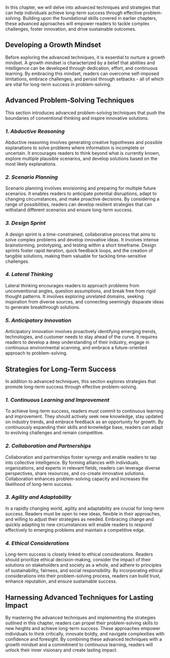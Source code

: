 
In this chapter, we will delve into advanced techniques and strategies that can help individuals achieve long-term success through effective problem-solving. Building upon the foundational skills covered in earlier chapters, these advanced approaches will empower readers to tackle complex challenges, foster innovation, and drive sustainable outcomes.

**Developing a Growth Mindset**
-------------------------------

Before exploring the advanced techniques, it is essential to nurture a growth mindset. A growth mindset is characterized by a belief that abilities and intelligence can be developed through dedication, effort, and continuous learning. By embracing this mindset, readers can overcome self-imposed limitations, embrace challenges, and persist through setbacks - all of which are vital for long-term success in problem-solving.

**Advanced Problem-Solving Techniques**
---------------------------------------

This section introduces advanced problem-solving techniques that push the boundaries of conventional thinking and inspire innovative solutions.

### *1. Abductive Reasoning*

Abductive reasoning involves generating creative hypotheses and possible explanations to solve problems where information is incomplete or uncertain. It encourages readers to think beyond what is currently known, explore multiple plausible scenarios, and develop solutions based on the most likely explanations.

### *2. Scenario Planning*

Scenario planning involves envisioning and preparing for multiple future scenarios. It enables readers to anticipate potential disruptions, adapt to changing circumstances, and make proactive decisions. By considering a range of possibilities, readers can develop resilient strategies that can withstand different scenarios and ensure long-term success.

### *3. Design Sprint*

A design sprint is a time-constrained, collaborative process that aims to solve complex problems and develop innovative ideas. It involves intense brainstorming, prototyping, and testing within a short timeframe. Design sprints foster rapid iteration, quick feedback loops, and the creation of tangible solutions, making them valuable for tackling time-sensitive challenges.

### *4. Lateral Thinking*

Lateral thinking encourages readers to approach problems from unconventional angles, question assumptions, and break free from rigid thought patterns. It involves exploring unrelated domains, seeking inspiration from diverse sources, and connecting seemingly disparate ideas to generate breakthrough solutions.

### *5. Anticipatory Innovation*

Anticipatory innovation involves proactively identifying emerging trends, technologies, and customer needs to stay ahead of the curve. It requires readers to develop a deep understanding of their industry, engage in continuous environmental scanning, and embrace a future-oriented approach to problem-solving.

**Strategies for Long-Term Success**
------------------------------------

In addition to advanced techniques, this section explores strategies that promote long-term success through effective problem-solving.

### *1. Continuous Learning and Improvement*

To achieve long-term success, readers must commit to continuous learning and improvement. They should actively seek new knowledge, stay updated on industry trends, and embrace feedback as an opportunity for growth. By continuously expanding their skills and knowledge base, readers can adapt to evolving challenges and remain competitive.

### *2. Collaboration and Partnerships*

Collaboration and partnerships foster synergy and enable readers to tap into collective intelligence. By forming alliances with individuals, organizations, and experts in relevant fields, readers can leverage diverse perspectives, share resources, and co-create innovative solutions. Collaboration enhances problem-solving capacity and increases the likelihood of long-term success.

### *3. Agility and Adaptability*

In a rapidly changing world, agility and adaptability are crucial for long-term success. Readers must be open to new ideas, flexible in their approaches, and willing to adjust their strategies as needed. Embracing change and quickly adapting to new circumstances will enable readers to respond effectively to emerging problems and maintain a competitive edge.

### *4. Ethical Considerations*

Long-term success is closely linked to ethical considerations. Readers should prioritize ethical decision-making, consider the impact of their solutions on stakeholders and society as a whole, and adhere to principles of sustainability, fairness, and social responsibility. By incorporating ethical considerations into their problem-solving process, readers can build trust, enhance reputation, and ensure sustainable success.

**Harnessing Advanced Techniques for Lasting Impact**
-----------------------------------------------------

By mastering the advanced techniques and implementing the strategies outlined in this chapter, readers can propel their problem-solving skills to new heights and achieve long-term success. These approaches empower individuals to think critically, innovate boldly, and navigate complexities with confidence and foresight. By combining these advanced techniques with a growth mindset and a commitment to continuous learning, readers will unlock their inner visionary and create lasting impact.
